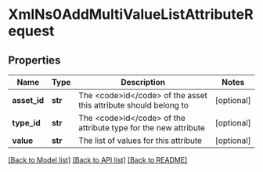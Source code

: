 # XmlNs0AddMultiValueListAttributeRequest

## Properties
Name | Type | Description | Notes
------------ | ------------- | ------------- | -------------
**asset_id** | **str** | The &lt;code&gt;id&lt;/code&gt; of the asset this attribute should belong to | [optional] 
**type_id** | **str** | The &lt;code&gt;id&lt;/code&gt; of the attribute type for the new attribute | [optional] 
**value** | **str** | The list of values for this attribute | [optional] 

[[Back to Model list]](../README.md#documentation-for-models) [[Back to API list]](../README.md#documentation-for-api-endpoints) [[Back to README]](../README.md)


